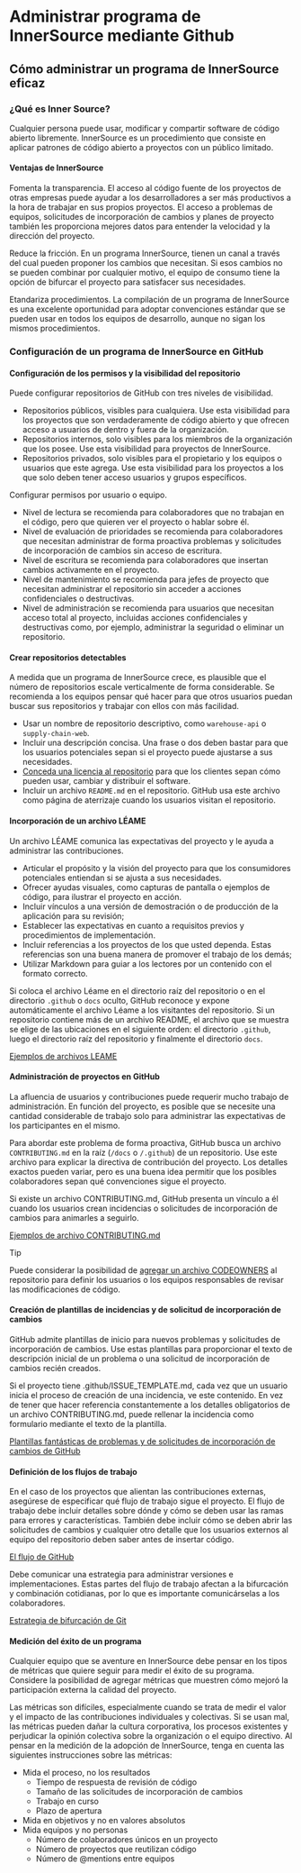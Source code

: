 # Administrar programa de InnerSource mediante Github

## Cómo administrar un programa de InnerSource eficaz

### ¿Qué es Inner Source?

Cualquier persona puede usar, modificar y compartir software de código abierto libremente. InnerSource es un procedimiento que consiste en aplicar patrones de código abierto a proyectos con un público limitado.

#### Ventajas de InnerSource

Fomenta la transparencia. El acceso al código fuente de los proyectos de otras empresas puede ayudar a los desarrolladores a ser más productivos a la hora de trabajar en sus propios proyectos. El acceso a problemas de equipos, solicitudes de incorporación de cambios y planes de proyecto también les proporciona mejores datos para entender la velocidad y la dirección del proyecto.

Reduce la fricción. En un programa InnerSource, tienen un canal a través del cual pueden proponer los cambios que necesitan. Si esos cambios no se pueden combinar por cualquier motivo, el equipo de consumo tiene la opción de bifurcar el proyecto para satisfacer sus necesidades.

Etandariza procedimientos. La compilación de un programa de InnerSource es una excelente oportunidad para adoptar convenciones estándar que se pueden usar en todos los equipos de desarrollo, aunque no sigan los mismos procedimientos. 

### Configuración de un programa de InnerSource en GitHub

#### Configuración de los permisos y la visibilidad del repositorio

Puede configurar repositorios de GitHub con tres niveles de visibilidad.

* Repositorios públicos, visibles para cualquiera. Use esta visibilidad para los proyectos que son verdaderamente de código abierto y que ofrecen acceso a usuarios de dentro y fuera de la organización.
* Repositorios internos, solo visibles para los miembros de la organización que los posee. Use esta visibilidad para proyectos de InnerSource.
* Repositorios privados, solo visibles para el propietario y los equipos o usuarios que este agrega. Use esta visibilidad para los proyectos a los que solo deben tener acceso usuarios y grupos específicos.

Configurar permisos por usuario o equipo.

* Nivel de lectura se recomienda para colaboradores que no trabajan en el código, pero que quieren ver el proyecto o hablar sobre él.
* Nivel de evaluación de prioridades se recomienda para colaboradores que necesitan administrar de forma proactiva problemas y solicitudes de incorporación de cambios sin acceso de escritura.
* Nivel de escritura se recomienda para colaboradores que insertan cambios activamente en el proyecto.
* Nivel de mantenimiento se recomienda para jefes de proyecto que necesitan administrar el repositorio sin acceder a acciones confidenciales o destructivas.
* Nivel de administración se recomienda para usuarios que necesitan acceso total al proyecto, incluidas acciones confidenciales y destructivas como, por ejemplo, administrar la seguridad o eliminar un repositorio.

#### Crear repositorios detectables

A medida que un programa de InnerSource crece, es plausible que el número de repositorios escale verticalmente de forma considerable. Se recomienda a los equipos pensar qué hacer para que otros usuarios puedan buscar sus repositorios y trabajar con ellos con más facilidad.

* Usar un nombre de repositorio descriptivo, como `warehouse-api` o `supply-chain-web`.
* Incluir una descripción concisa. Una frase o dos deben bastar para que los usuarios potenciales sepan si el proyecto puede ajustarse a sus necesidades.
* [Conceda una licencia al repositorio](https://docs.github.com/en/repositories/managing-your-repositorys-settings-and-features/customizing-your-repository/licensing-a-repository) para que los clientes sepan cómo pueden usar, cambiar y distribuir el software.
* Incluir un archivo `README.md` en el repositorio. GitHub usa este archivo como página de aterrizaje cuando los usuarios visitan el repositorio.

#### Incorporación de un archivo LÉAME

Un archivo LÉAME comunica las expectativas del proyecto y le ayuda a administrar las contribuciones.

* Articular el propósito y la visión del proyecto para que los consumidores potenciales entiendan si se ajusta a sus necesidades.
* Ofrecer ayudas visuales, como capturas de pantalla o ejemplos de código, para ilustrar el proyecto en acción.
* Incluir vínculos a una versión de demostración o de producción de la aplicación para su revisión;
* Establecer las expectativas en cuanto a requisitos previos y procedimientos de implementación.
* Incluir referencias a los proyectos de los que usted dependa. Estas referencias son una buena manera de promover el trabajo de los demás;
* Utilizar Markdown para guiar a los lectores por un contenido con el formato correcto.

Si coloca el archivo Léame en el directorio raíz del repositorio o en el directorio `.github` o `docs` oculto, GitHub reconoce y expone automáticamente el archivo Léame a los visitantes del repositorio. Si un repositorio contiene más de un archivo README, el archivo que se muestra se elige de las ubicaciones en el siguiente orden: el directorio `.github`, luego el directorio raíz del repositorio y finalmente el directorio `docs`.

[Ejemplos de archivos LEAME](https://github.com/matiassingers/awesome-readme)

#### Administración de proyectos en GitHub

La afluencia de usuarios y contribuciones puede requerir mucho trabajo de administración. En función del proyecto, es posible que se necesite una cantidad considerable de trabajo solo para administrar las expectativas de los participantes en el mismo.

Para abordar este problema de forma proactiva, GitHub busca un archivo `CONTRIBUTING.md` en la raíz (`/docs` o `/.github`) de un repositorio. Use este archivo para explicar la directiva de contribución del proyecto. Los detalles exactos pueden variar, pero es una buena idea permitir que los posibles colaboradores sepan qué convenciones sigue el proyecto.

Si existe un archivo CONTRIBUTING.md, GitHub presenta un vínculo a él cuando los usuarios crean incidencias o solicitudes de incorporación de cambios para animarles a seguirlo.

[Ejemplos de archivo CONTRIBUTING.md](https://github.com/mntnr/awesome-contributing)

> [!TIP]
> Puede considerar la posibilidad de [agregar un archivo CODEOWNERS](https://docs.github.com/en/repositories/managing-your-repositorys-settings-and-features/customizing-your-repository/about-code-owners) al repositorio para definir los usuarios o los equipos responsables de revisar las modificaciones de código.

#### Creación de plantillas de incidencias y de solicitud de incorporación de cambios

GitHub admite plantillas de inicio para nuevos problemas y solicitudes de incorporación de cambios. Use estas plantillas para proporcionar el texto de descripción inicial de un problema o una solicitud de incorporación de cambios recién creados.

Si el proyecto tiene .github/ISSUE_TEMPLATE.md, cada vez que un usuario inicia el proceso de creación de una incidencia, ve este contenido. En vez de tener que hacer referencia constantemente a los detalles obligatorios de un archivo CONTRIBUTING.md, puede rellenar la incidencia como formulario mediante el texto de la plantilla.

[Plantillas fantásticas de problemas y de solicitudes de incorporación de cambios de GitHub](https://github.com/devspace/awesome-github-templates)

#### Definición de los flujos de trabajo

En el caso de los proyectos que alientan las contribuciones externas, asegúrese de especificar qué flujo de trabajo sigue el proyecto. El flujo de trabajo debe incluir detalles sobre dónde y cómo se deben usar las ramas para errores y características. También debe incluir cómo se deben abrir las solicitudes de cambios y cualquier otro detalle que los usuarios externos al equipo del repositorio deben saber antes de insertar código. 

[El flujo de GitHub](https://guides.github.com/introduction/flow/)

Debe comunicar una estrategia para administrar versiones e implementaciones. Estas partes del flujo de trabajo afectan a la bifurcación y combinación cotidianas, por lo que es importante comunicárselas a los colaboradores.

[Estrategia de bifurcación de Git](https://learn.microsoft.com/es-es/azure/devops/repos/git/git-branching-guidance)

#### Medición del éxito de un programa

Cualquier equipo que se aventure en InnerSource debe pensar en los tipos de métricas que quiere seguir para medir el éxito de su programa. Considere la posibilidad de agregar métricas que muestren cómo mejoró la participación externa la calidad del proyecto. 

Las métricas son difíciles, especialmente cuando se trata de medir el valor y el impacto de las contribuciones individuales y colectivas. Si se usan mal, las métricas pueden dañar la cultura corporativa, los procesos existentes y perjudicar la opinión colectiva sobre la organización o el equipo directivo. Al pensar en la medición de la adopción de InnerSource, tenga en cuenta las siguientes instrucciones sobre las métricas:

* Mida el proceso, no los resultados
    * Tiempo de respuesta de revisión de código
    * Tamaño de las solicitudes de incorporación de cambios
    * Trabajo en curso
    * Plazo de apertura
* Mida en objetivos y no en valores absolutos
* Mida equipos y no personas
    * Número de colaboradores únicos en un proyecto
    * Número de proyectos que reutilizan código
    * Número de @mentions entre equipos